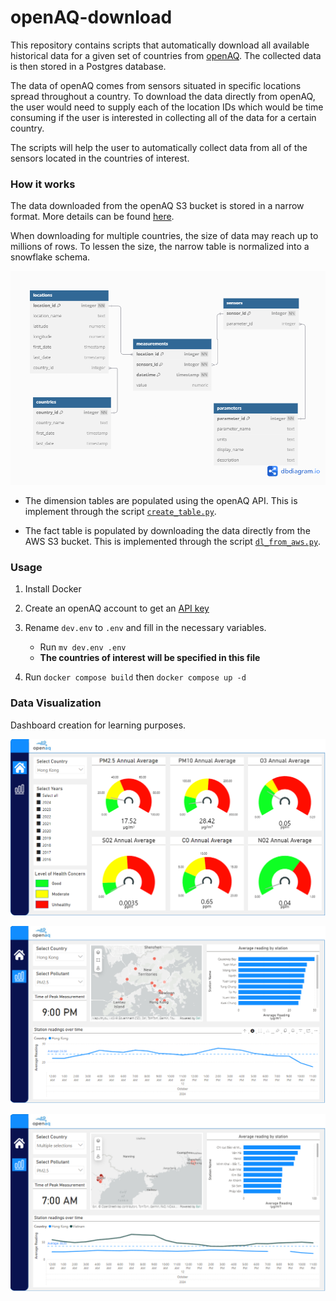 
# openAQ-download

This repository contains scripts that automatically download all available historical data for a given set of countries from [openAQ](https://docs.openaq.org/aws/about). The collected data is then stored in a Postgres database.


The data of openAQ comes from sensors situated in specific locations spread throughout a country. To download the data directly from openAQ, the user would need to supply each of the location IDs which would be time consuming if the user is interested in collecting all of the data for a certain country. 


The scripts will help the user to automatically collect data from all of the sensors located in the countries of interest.    


### How it works

The data downloaded from the openAQ S3 bucket is stored in a narrow format. More details can be found [here](https://docs.openaq.org/aws/about). 

When downloading for multiple countries, the size of data may reach up to millions of rows. To lessen the size, the narrow table is normalized into a snowflake schema.

![schema.png](./imgs/schema.png)

* The dimension tables are populated using the openAQ API. This is implement through the script [`create_table.py`](./scripts/create_table.py).

* The fact table is populated by downloading the data directly from the AWS S3 bucket. This is implemented through the script [`dl_from_aws.py`](./scripts/dl_from_aws.py).

### Usage

1. Install Docker 

2. Create an openAQ account to get an [API key](https://docs.openaq.org/using-the-api/api-key)

2. Rename `dev.env` to `.env` and fill in the necessary variables.
    * Run `mv dev.env .env`
    * **The countries of interest will be specified in this file**

3. Run `docker compose build` then `docker compose up -d`

   
### Data Visualization

Dashboard creation for learning purposes. 

![homepage.png](./imgs/homepage.png)

![detailedpage.png](./imgs/detailedpage.png)

![detailedpage2.png](./imgs/detailedpage2.png)

